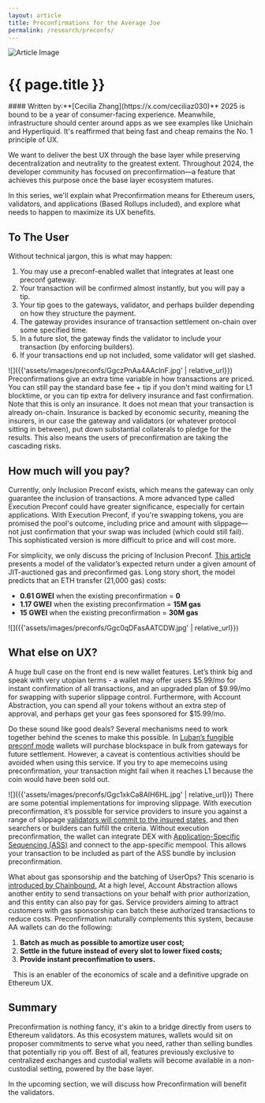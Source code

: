 ```yaml
---
layout: article
title: Preconfirmations for the Average Joe
permalink: /research/preconfs/
---
```

<div class="blurred-title-container">
    <img src="{{ 'assets/images/preconfs/Ggc_B4Ha8AAySzQ.jpg' | relative_url }}" alt="Article Image" class="blurred-background">
    <h1 class="blurred-title">{{ page.title }}</h1>
</div>
#### Written by:**[Cecilia Zhang](https://x.com/ceciliaz030)**
2025 is bound to be a year of consumer-facing experience. Meanwhile, infrastructure should center around apps as we see examples like Unichain and Hyperliquid. It's reaffirmed that being fast and cheap remains the No. 1 principle of UX.

We want to deliver the best UX through the base layer while preserving decentralization and neutrality to the greatest extent. Throughout 2024, the developer community has focused on preconfirmation—a feature that achieves this purpose once the base layer ecosystem matures.

In this series, we'll explain what Preconfirmation means for Ethereum users, validators, and applications (Based Rollups included), and explore what needs to happen to maximize its UX benefits.

## To The User
Without technical jargon, this is what may happen:
1. You may use a preconf-enabled wallet that integrates at least one preconf gateway.
2. Your transaction will be confirmed almost instantly, but you will pay a tip.
3. Your tip goes to the gateways, validator, and perhaps builder depending on how they structure the payment.
4. The gateway provides insurance of transaction settlement on-chain over some specified time.
5. In a future slot, the gateway finds the validator to include your transaction (by enforcing builders).
6. If your transactions end up not included, some validator will get slashed.

![]({{'assets/images/preconfs/GgczPnAa4AAclnF.jpg' | relative_url}}) Preconfirmations give an extra time variable in how transactions are priced. You can still pay the standard base fee + tip if you don't mind waiting for L1 blocktime, or you can tip extra for delivery insurance and fast confirmation. Note that this is only an insurance. It does not mean that your transaction is already on-chain. Insurance is backed by economic security, meaning the insurers, in our case the gateway and validators (or whatever protocol sitting in between), put down substantial collaterals to pledge for the results. This also means the users of preconfirmation are taking the cascading risks.

## How much will you pay?
Currently, only Inclusion Preconf exists, which means the gateway can only guarantee the inclusion of transactions. A more advanced type called Execution Preconf could have greater significance, especially for certain applications. With Execution Preconf, if you're swapping tokens, you are promised the pool's outcome, including price and amount with slippage—not just confirmation that your swap was included (which could still fail). This sophisticated version is more difficult to price and will cost more.

For simplicity, we only discuss the pricing of Inclusion Preconf. <a href="https://research.lido.fi/t/a-pricing-model-for-inclusion-preconfirmations/9136" target="_blank">This article</a> presents a model of the validator’s expected return under a given amount of JIT-auctioned gas and preconfirmed gas. Long story short, the model predicts that an ETH transfer (21,000 gas) costs:

* **0.61 GWEI** when the existing preconfirmation = **0**
* **1.17 GWEI** when the existing preconfirmation = **15M gas**
* **15 GWEI** when the existing preconfirmation = **30M gas**

![]({{'assets/images/preconfs/Ggc0qDFasAATCDW.jpg' | relative_url}})

## What else on UX?
A huge bull case on the front end is new wallet features. Let’s think big and speak with very utopian terms - a wallet may offer users $5.99/mo for instant confirmation of all transactions, and an upgraded plan of $9.99/mo for swapping with superior slippage control. Furthermore, with Account Abstraction, you can spend all your tokens without an extra step of approval, and perhaps get your gas fees sponsored for $15.99/mo.

Do these sound like good deals? Several mechanisms need to work together behind the scenes to make this possible. In <a href="https://docs.luban.wtf/learn/fundamentals/preconf_fungibility" target="_blank">Luban’s fungible preconf mode</a> wallets will purchase blockspace in bulk from gateways for future settlement. However, a caveat is contentious activities should be avoided when using this service. If you try to ape memecoins using preconfirmation, your transaction might fail when it reaches L1 because the coin would have been sold out.

![]({{'assets/images/preconfs/Ggc1xkCa8AIH6HL.jpg' | relative_url}}) There are some potential implementations for improving slippage. With execution preconfirmation, it’s possible for service providers to insure you against a range of slippage <a href="https://ethresear.ch/t/based-proposer-commitments-ethereum-s-marketplace-for-proposer-commitments/19517" target="_blank">validators will commit to the insured states</a>, and then searchers or builders can fulfill the criteria. Without execution preconfirmation, the wallet can integrate DEX with <a href="https://sorellalabs.xyz/writing/a-new-era-of-defi-with-ass" target="_blank">Application-Specific Sequencing (ASS)</a> and connect to the app-specific mempool. This allows your transaction to be included as part of the ASS bundle by inclusion preconfirmation.

What about gas sponsorship and the batching of UserOps? This scenario is <a href="https://research.chainbound.io/integrating-account-abstraction-and-inclusion-preconfirmations" target="_blank">introduced by Chainbound.</a> At a high level, Account Abstraction allows another entity to send transactions on your behalf with prior authorization, and this entity can also pay for gas. Service providers aiming to attract customers with gas sponsorship can batch these authorized transactions to reduce costs. Preconfirmation naturally complements this system, because AA wallets can do the following:

1. **Batch as much as possible to amortize user cost;**
2. **Settle in the future instead of every slot to lower fixed costs;**
3. **Provide instant preconfimation to users.**

⠀This is an enabler of the economics of scale and a definitive upgrade on Ethereum UX.

## Summary
Preconfirmation is nothing fancy, it's akin to a bridge directly from users to Ethereum validators. As this ecosystem matures, wallets would sit on proposer commitments to serve what you need, rather than selling bundles that potentially rip you off. Best of all, features previously exclusive to centralized exchanges and custodial wallets will become available in a non-custodial setting, powered by the base layer.

In the upcoming section, we will discuss how Preconfirmation will benefit the validators.